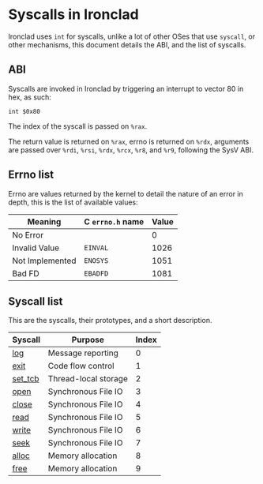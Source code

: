 # Syscalls in Ironclad

Ironclad uses `int` for syscalls, unlike a lot of other OSes that use
`syscall`, or other mechanisms, this document details the ABI, and the list
of syscalls.

## ABI

Syscalls are invoked in Ironclad by triggering an interrupt to vector 80
in hex, as such:

```x86asm
int $0x80
```

The index of the syscall is passed on `%rax`.

The return value is returned on `%rax`, errno is returned on `%rdx`, arguments
are passed over `%rdi`, `%rsi`, `%rdx`, `%rcx`, `%r8`, and `%r9`, following the
SysV ABI.

## Errno list

Errno are values returned by the kernel to detail the nature of an error in
depth, this is the list of available values:

| Meaning         | C `errno.h` name | Value |
| --------------- | ---------------- | ----- |
| No Error        |                  | 0     |
| Invalid Value   | `EINVAL`         | 1026  |
| Not Implemented | `ENOSYS`         | 1051  |
| Bad FD          | `EBADFD`         | 1081  |

## Syscall list

This are the syscalls, their prototypes, and a short description.

| Syscall                        | Purpose              | Index |
| ------------------------------ | -------------------- | ----- |
| [log](syscalls/log.md)         | Message reporting    | 0     |
| [exit](syscalls/exit.md)       | Code flow control    | 1     |
| [set_tcb](syscalls/set_tcb.md) | Thread-local storage | 2     |
| [open](syscalls/open.md)       | Synchronous File IO  | 3     |
| [close](syscalls/close.md)     | Synchronous File IO  | 4     |
| [read](syscalls/read.md)       | Synchronous File IO  | 5     |
| [write](syscalls/write.md)     | Synchronous File IO  | 6     |
| [seek](syscalls/seek.md)       | Synchronous File IO  | 7     |
| [alloc](syscalls/alloc.md)     | Memory allocation    | 8     |
| [free](syscalls/alloc.md)      | Memory allocation    | 9     |
